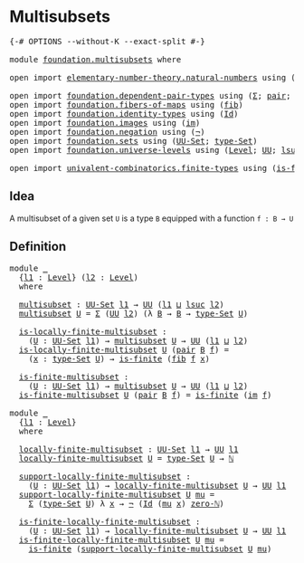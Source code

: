 # Multisubsets

<pre class="Agda"><a id="25" class="Symbol">{-#</a> <a id="29" class="Keyword">OPTIONS</a> <a id="37" class="Pragma">--without-K</a> <a id="49" class="Pragma">--exact-split</a> <a id="63" class="Symbol">#-}</a>

<a id="68" class="Keyword">module</a> <a id="75" href="foundation.multisubsets.html" class="Module">foundation.multisubsets</a> <a id="99" class="Keyword">where</a>

<a id="106" class="Keyword">open</a> <a id="111" class="Keyword">import</a> <a id="118" href="elementary-number-theory.natural-numbers.html" class="Module">elementary-number-theory.natural-numbers</a> <a id="159" class="Keyword">using</a> <a id="165" class="Symbol">(</a><a id="166" href="elementary-number-theory.natural-numbers.html#1458" class="Datatype">ℕ</a><a id="167" class="Symbol">;</a> <a id="169" href="elementary-number-theory.natural-numbers.html#1479" class="InductiveConstructor">zero-ℕ</a><a id="175" class="Symbol">)</a>

<a id="178" class="Keyword">open</a> <a id="183" class="Keyword">import</a> <a id="190" href="foundation.dependent-pair-types.html" class="Module">foundation.dependent-pair-types</a> <a id="222" class="Keyword">using</a> <a id="228" class="Symbol">(</a><a id="229" href="foundation-core.dependent-pair-types.html#515" class="Record">Σ</a><a id="230" class="Symbol">;</a> <a id="232" href="foundation-core.dependent-pair-types.html#588" class="InductiveConstructor">pair</a><a id="236" class="Symbol">;</a> <a id="238" href="foundation-core.dependent-pair-types.html#605" class="Field">pr1</a><a id="241" class="Symbol">;</a> <a id="243" href="foundation-core.dependent-pair-types.html#617" class="Field">pr2</a><a id="246" class="Symbol">)</a>
<a id="248" class="Keyword">open</a> <a id="253" class="Keyword">import</a> <a id="260" href="foundation.fibers-of-maps.html" class="Module">foundation.fibers-of-maps</a> <a id="286" class="Keyword">using</a> <a id="292" class="Symbol">(</a><a id="293" href="foundation-core.fibers-of-maps.html#942" class="Function">fib</a><a id="296" class="Symbol">)</a>
<a id="298" class="Keyword">open</a> <a id="303" class="Keyword">import</a> <a id="310" href="foundation.identity-types.html" class="Module">foundation.identity-types</a> <a id="336" class="Keyword">using</a> <a id="342" class="Symbol">(</a><a id="343" href="foundation-core.identity-types.html#1767" class="Datatype">Id</a><a id="345" class="Symbol">)</a>
<a id="347" class="Keyword">open</a> <a id="352" class="Keyword">import</a> <a id="359" href="foundation.images.html" class="Module">foundation.images</a> <a id="377" class="Keyword">using</a> <a id="383" class="Symbol">(</a><a id="384" href="foundation.images.html#2150" class="Function">im</a><a id="386" class="Symbol">)</a>
<a id="388" class="Keyword">open</a> <a id="393" class="Keyword">import</a> <a id="400" href="foundation.negation.html" class="Module">foundation.negation</a> <a id="420" class="Keyword">using</a> <a id="426" class="Symbol">(</a><a id="427" href="foundation-core.negation.html#465" class="Function">¬</a><a id="428" class="Symbol">)</a>
<a id="430" class="Keyword">open</a> <a id="435" class="Keyword">import</a> <a id="442" href="foundation.sets.html" class="Module">foundation.sets</a> <a id="458" class="Keyword">using</a> <a id="464" class="Symbol">(</a><a id="465" href="foundation-core.sets.html#1190" class="Function">UU-Set</a><a id="471" class="Symbol">;</a> <a id="473" href="foundation-core.sets.html#1304" class="Function">type-Set</a><a id="481" class="Symbol">)</a>
<a id="483" class="Keyword">open</a> <a id="488" class="Keyword">import</a> <a id="495" href="foundation.universe-levels.html" class="Module">foundation.universe-levels</a> <a id="522" class="Keyword">using</a> <a id="528" class="Symbol">(</a><a id="529" href="Agda.Primitive.html#597" class="Postulate">Level</a><a id="534" class="Symbol">;</a> <a id="536" href="foundation-core.universe-levels.html#235" class="Primitive">UU</a><a id="538" class="Symbol">;</a> <a id="540" href="Agda.Primitive.html#780" class="Primitive">lsuc</a><a id="544" class="Symbol">;</a> <a id="546" href="Agda.Primitive.html#810" class="Primitive Operator">_⊔_</a><a id="549" class="Symbol">)</a>

<a id="552" class="Keyword">open</a> <a id="557" class="Keyword">import</a> <a id="564" href="univalent-combinatorics.finite-types.html" class="Module">univalent-combinatorics.finite-types</a> <a id="601" class="Keyword">using</a> <a id="607" class="Symbol">(</a><a id="608" href="univalent-combinatorics.finite-types.html#4244" class="Function">is-finite</a><a id="617" class="Symbol">)</a>
</pre>
## Idea

A multisubset of a given set `U` is a type `B` equipped with a function `f : B → U`

## Definition

<pre class="Agda"><a id="741" class="Keyword">module</a> <a id="748" href="foundation.multisubsets.html#748" class="Module">_</a>
  <a id="752" class="Symbol">{</a><a id="753" href="foundation.multisubsets.html#753" class="Bound">l1</a> <a id="756" class="Symbol">:</a> <a id="758" href="Agda.Primitive.html#597" class="Postulate">Level</a><a id="763" class="Symbol">}</a> <a id="765" class="Symbol">(</a><a id="766" href="foundation.multisubsets.html#766" class="Bound">l2</a> <a id="769" class="Symbol">:</a> <a id="771" href="Agda.Primitive.html#597" class="Postulate">Level</a><a id="776" class="Symbol">)</a>
  <a id="780" class="Keyword">where</a>

  <a id="789" href="foundation.multisubsets.html#789" class="Function">multisubset</a> <a id="801" class="Symbol">:</a> <a id="803" href="foundation-core.sets.html#1190" class="Function">UU-Set</a> <a id="810" href="foundation.multisubsets.html#753" class="Bound">l1</a> <a id="813" class="Symbol">→</a> <a id="815" href="foundation-core.universe-levels.html#235" class="Primitive">UU</a> <a id="818" class="Symbol">(</a><a id="819" href="foundation.multisubsets.html#753" class="Bound">l1</a> <a id="822" href="Agda.Primitive.html#810" class="Primitive Operator">⊔</a> <a id="824" href="Agda.Primitive.html#780" class="Primitive">lsuc</a> <a id="829" href="foundation.multisubsets.html#766" class="Bound">l2</a><a id="831" class="Symbol">)</a>
  <a id="835" href="foundation.multisubsets.html#789" class="Function">multisubset</a> <a id="847" href="foundation.multisubsets.html#847" class="Bound">U</a> <a id="849" class="Symbol">=</a> <a id="851" href="foundation-core.dependent-pair-types.html#515" class="Record">Σ</a> <a id="853" class="Symbol">(</a><a id="854" href="foundation-core.universe-levels.html#235" class="Primitive">UU</a> <a id="857" href="foundation.multisubsets.html#766" class="Bound">l2</a><a id="859" class="Symbol">)</a> <a id="861" class="Symbol">(λ</a> <a id="864" href="foundation.multisubsets.html#864" class="Bound">B</a> <a id="866" class="Symbol">→</a> <a id="868" href="foundation.multisubsets.html#864" class="Bound">B</a> <a id="870" class="Symbol">→</a> <a id="872" href="foundation-core.sets.html#1304" class="Function">type-Set</a> <a id="881" href="foundation.multisubsets.html#847" class="Bound">U</a><a id="882" class="Symbol">)</a>

  <a id="887" href="foundation.multisubsets.html#887" class="Function">is-locally-finite-multisubset</a> <a id="917" class="Symbol">:</a>
    <a id="923" class="Symbol">(</a><a id="924" href="foundation.multisubsets.html#924" class="Bound">U</a> <a id="926" class="Symbol">:</a> <a id="928" href="foundation-core.sets.html#1190" class="Function">UU-Set</a> <a id="935" href="foundation.multisubsets.html#753" class="Bound">l1</a><a id="937" class="Symbol">)</a> <a id="939" class="Symbol">→</a> <a id="941" href="foundation.multisubsets.html#789" class="Function">multisubset</a> <a id="953" href="foundation.multisubsets.html#924" class="Bound">U</a> <a id="955" class="Symbol">→</a> <a id="957" href="foundation-core.universe-levels.html#235" class="Primitive">UU</a> <a id="960" class="Symbol">(</a><a id="961" href="foundation.multisubsets.html#753" class="Bound">l1</a> <a id="964" href="Agda.Primitive.html#810" class="Primitive Operator">⊔</a> <a id="966" href="foundation.multisubsets.html#766" class="Bound">l2</a><a id="968" class="Symbol">)</a>
  <a id="972" href="foundation.multisubsets.html#887" class="Function">is-locally-finite-multisubset</a> <a id="1002" href="foundation.multisubsets.html#1002" class="Bound">U</a> <a id="1004" class="Symbol">(</a><a id="1005" href="foundation-core.dependent-pair-types.html#588" class="InductiveConstructor">pair</a> <a id="1010" href="foundation.multisubsets.html#1010" class="Bound">B</a> <a id="1012" href="foundation.multisubsets.html#1012" class="Bound">f</a><a id="1013" class="Symbol">)</a> <a id="1015" class="Symbol">=</a>
    <a id="1021" class="Symbol">(</a><a id="1022" href="foundation.multisubsets.html#1022" class="Bound">x</a> <a id="1024" class="Symbol">:</a> <a id="1026" href="foundation-core.sets.html#1304" class="Function">type-Set</a> <a id="1035" href="foundation.multisubsets.html#1002" class="Bound">U</a><a id="1036" class="Symbol">)</a> <a id="1038" class="Symbol">→</a> <a id="1040" href="univalent-combinatorics.finite-types.html#4244" class="Function">is-finite</a> <a id="1050" class="Symbol">(</a><a id="1051" href="foundation-core.fibers-of-maps.html#942" class="Function">fib</a> <a id="1055" href="foundation.multisubsets.html#1012" class="Bound">f</a> <a id="1057" href="foundation.multisubsets.html#1022" class="Bound">x</a><a id="1058" class="Symbol">)</a>

  <a id="1063" href="foundation.multisubsets.html#1063" class="Function">is-finite-multisubset</a> <a id="1085" class="Symbol">:</a>
    <a id="1091" class="Symbol">(</a><a id="1092" href="foundation.multisubsets.html#1092" class="Bound">U</a> <a id="1094" class="Symbol">:</a> <a id="1096" href="foundation-core.sets.html#1190" class="Function">UU-Set</a> <a id="1103" href="foundation.multisubsets.html#753" class="Bound">l1</a><a id="1105" class="Symbol">)</a> <a id="1107" class="Symbol">→</a> <a id="1109" href="foundation.multisubsets.html#789" class="Function">multisubset</a> <a id="1121" href="foundation.multisubsets.html#1092" class="Bound">U</a> <a id="1123" class="Symbol">→</a> <a id="1125" href="foundation-core.universe-levels.html#235" class="Primitive">UU</a> <a id="1128" class="Symbol">(</a><a id="1129" href="foundation.multisubsets.html#753" class="Bound">l1</a> <a id="1132" href="Agda.Primitive.html#810" class="Primitive Operator">⊔</a> <a id="1134" href="foundation.multisubsets.html#766" class="Bound">l2</a><a id="1136" class="Symbol">)</a>
  <a id="1140" href="foundation.multisubsets.html#1063" class="Function">is-finite-multisubset</a> <a id="1162" href="foundation.multisubsets.html#1162" class="Bound">U</a> <a id="1164" class="Symbol">(</a><a id="1165" href="foundation-core.dependent-pair-types.html#588" class="InductiveConstructor">pair</a> <a id="1170" href="foundation.multisubsets.html#1170" class="Bound">B</a> <a id="1172" href="foundation.multisubsets.html#1172" class="Bound">f</a><a id="1173" class="Symbol">)</a> <a id="1175" class="Symbol">=</a> <a id="1177" href="univalent-combinatorics.finite-types.html#4244" class="Function">is-finite</a> <a id="1187" class="Symbol">(</a><a id="1188" href="foundation.images.html#2150" class="Function">im</a> <a id="1191" href="foundation.multisubsets.html#1172" class="Bound">f</a><a id="1192" class="Symbol">)</a>

<a id="1195" class="Keyword">module</a> <a id="1202" href="foundation.multisubsets.html#1202" class="Module">_</a>
  <a id="1206" class="Symbol">{</a><a id="1207" href="foundation.multisubsets.html#1207" class="Bound">l1</a> <a id="1210" class="Symbol">:</a> <a id="1212" href="Agda.Primitive.html#597" class="Postulate">Level</a><a id="1217" class="Symbol">}</a>
  <a id="1221" class="Keyword">where</a>

  <a id="1230" href="foundation.multisubsets.html#1230" class="Function">locally-finite-multisubset</a> <a id="1257" class="Symbol">:</a> <a id="1259" href="foundation-core.sets.html#1190" class="Function">UU-Set</a> <a id="1266" href="foundation.multisubsets.html#1207" class="Bound">l1</a> <a id="1269" class="Symbol">→</a> <a id="1271" href="foundation-core.universe-levels.html#235" class="Primitive">UU</a> <a id="1274" href="foundation.multisubsets.html#1207" class="Bound">l1</a>
  <a id="1279" href="foundation.multisubsets.html#1230" class="Function">locally-finite-multisubset</a> <a id="1306" href="foundation.multisubsets.html#1306" class="Bound">U</a> <a id="1308" class="Symbol">=</a> <a id="1310" href="foundation-core.sets.html#1304" class="Function">type-Set</a> <a id="1319" href="foundation.multisubsets.html#1306" class="Bound">U</a> <a id="1321" class="Symbol">→</a> <a id="1323" href="elementary-number-theory.natural-numbers.html#1458" class="Datatype">ℕ</a>

  <a id="1328" href="foundation.multisubsets.html#1328" class="Function">support-locally-finite-multisubset</a> <a id="1363" class="Symbol">:</a> 
    <a id="1370" class="Symbol">(</a><a id="1371" href="foundation.multisubsets.html#1371" class="Bound">U</a> <a id="1373" class="Symbol">:</a> <a id="1375" href="foundation-core.sets.html#1190" class="Function">UU-Set</a> <a id="1382" href="foundation.multisubsets.html#1207" class="Bound">l1</a><a id="1384" class="Symbol">)</a> <a id="1386" class="Symbol">→</a> <a id="1388" href="foundation.multisubsets.html#1230" class="Function">locally-finite-multisubset</a> <a id="1415" href="foundation.multisubsets.html#1371" class="Bound">U</a> <a id="1417" class="Symbol">→</a> <a id="1419" href="foundation-core.universe-levels.html#235" class="Primitive">UU</a> <a id="1422" href="foundation.multisubsets.html#1207" class="Bound">l1</a>
  <a id="1427" href="foundation.multisubsets.html#1328" class="Function">support-locally-finite-multisubset</a> <a id="1462" href="foundation.multisubsets.html#1462" class="Bound">U</a> <a id="1464" href="foundation.multisubsets.html#1464" class="Bound">mu</a> <a id="1467" class="Symbol">=</a>
    <a id="1473" href="foundation-core.dependent-pair-types.html#515" class="Record">Σ</a> <a id="1475" class="Symbol">(</a><a id="1476" href="foundation-core.sets.html#1304" class="Function">type-Set</a> <a id="1485" href="foundation.multisubsets.html#1462" class="Bound">U</a><a id="1486" class="Symbol">)</a> <a id="1488" class="Symbol">λ</a> <a id="1490" href="foundation.multisubsets.html#1490" class="Bound">x</a> <a id="1492" class="Symbol">→</a> <a id="1494" href="foundation-core.negation.html#465" class="Function">¬</a> <a id="1496" class="Symbol">(</a><a id="1497" href="foundation-core.identity-types.html#1767" class="Datatype">Id</a> <a id="1500" class="Symbol">(</a><a id="1501" href="foundation.multisubsets.html#1464" class="Bound">mu</a> <a id="1504" href="foundation.multisubsets.html#1490" class="Bound">x</a><a id="1505" class="Symbol">)</a> <a id="1507" href="elementary-number-theory.natural-numbers.html#1479" class="InductiveConstructor">zero-ℕ</a><a id="1513" class="Symbol">)</a>

  <a id="1518" href="foundation.multisubsets.html#1518" class="Function">is-finite-locally-finite-multisubset</a> <a id="1555" class="Symbol">:</a>
    <a id="1561" class="Symbol">(</a><a id="1562" href="foundation.multisubsets.html#1562" class="Bound">U</a> <a id="1564" class="Symbol">:</a> <a id="1566" href="foundation-core.sets.html#1190" class="Function">UU-Set</a> <a id="1573" href="foundation.multisubsets.html#1207" class="Bound">l1</a><a id="1575" class="Symbol">)</a> <a id="1577" class="Symbol">→</a> <a id="1579" href="foundation.multisubsets.html#1230" class="Function">locally-finite-multisubset</a> <a id="1606" href="foundation.multisubsets.html#1562" class="Bound">U</a> <a id="1608" class="Symbol">→</a> <a id="1610" href="foundation-core.universe-levels.html#235" class="Primitive">UU</a> <a id="1613" href="foundation.multisubsets.html#1207" class="Bound">l1</a>
  <a id="1618" href="foundation.multisubsets.html#1518" class="Function">is-finite-locally-finite-multisubset</a> <a id="1655" href="foundation.multisubsets.html#1655" class="Bound">U</a> <a id="1657" href="foundation.multisubsets.html#1657" class="Bound">mu</a> <a id="1660" class="Symbol">=</a>
    <a id="1666" href="univalent-combinatorics.finite-types.html#4244" class="Function">is-finite</a> <a id="1676" class="Symbol">(</a><a id="1677" href="foundation.multisubsets.html#1328" class="Function">support-locally-finite-multisubset</a> <a id="1712" href="foundation.multisubsets.html#1655" class="Bound">U</a> <a id="1714" href="foundation.multisubsets.html#1657" class="Bound">mu</a><a id="1716" class="Symbol">)</a>
</pre>